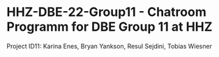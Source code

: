 # HHZ-DBE-22-Group11 - Chatroom Programm for DBE Group 11 at HHZ 
Project ID11: Karina Enes, Bryan Yankson, Resul Sejdini, Tobias Wiesner
